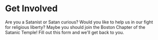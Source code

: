 Get Involved
============

Are you a Satanist or Satan curious? Would you like to help us in our fight for religious liberty?
Maybe you should join the Boston Chapter of the Satanic Temple! Fill out this form and we'll get back to you.
